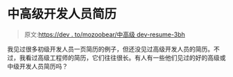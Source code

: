# 中高级开发人员简历

> 原文:[https://dev . to/mozoobear/中高级 dev-resume-3bh](https://dev.to/mozoobear/intermediate-to-senior-dev-resume-3bh)

我见过很多初级开发人员一页简历的例子，但还没见过高级开发人员的简历。不过，我看过高级工程师的简历，它们往往很长。有人有一些他们见过的好的高级或中级开发人员简历吗？